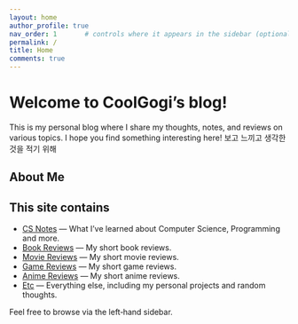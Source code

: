```yaml
---
layout: home
author_profile: true
nav_order: 1       # controls where it appears in the sidebar (optional)
permalink: /
title: Home
comments: true
---
```


# Welcome to CoolGogi’s blog!
This is my personal blog where I share my thoughts, notes, and reviews on various topics. I hope you find something interesting here!
보고 느끼고 생각한 것을 적기 위해 

## About Me


## This site contains

- [CS Notes](notes/) — What I’ve learned about Computer Science, Programming and more.
- [Book Reviews](books/) — My short book reviews.
- [Movie Reviews](movies/) — My short movie reviews.
- [Game Reviews](games/) — My short game reviews.
- [Anime Reviews](animes/) — My short anime reviews.
- [Etc](blog/) — Everything else, including my personal projects and random thoughts.

Feel free to browse via the left‐hand sidebar.

